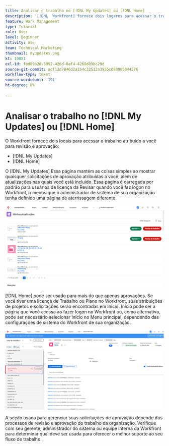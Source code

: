 ```yaml
---
title: Analisar o trabalho no [!DNL My Updates] ou [!DNL Home]
description: '[!DNL  Workfront] fornece dois lugares para acessar o trabalho atribuído a você para revisão e aprovação - [!DNL My Updates] e [!DNL Home] '
feature: Work Management
type: Tutorial
role: User
level: Beginner
activity: use
team: Technical Marketing
thumbnail: myupdates.png
kt: 10081
exl-id: fed89b2d-5092-426d-8af4-4268d89bc29d
source-git-commit: adf12d7846d2a1b4c32513a3955c080905044576
workflow-type: tm+mt
source-wordcount: '191'
ht-degree: 0%

---
```


# Analisar o trabalho no [!DNL My Updates] ou [!DNL Home]

O Workfront fornece dois locais para acessar o trabalho atribuído a você para revisão e aprovação:

* [!DNL My Updates]
* [!DNL Home]

O [!DNL My Updates] Essa página mantém as coisas simples ao mostrar quaisquer solicitações de aprovação atribuídas a você, além de atualizações nas quais você está incluído. Essa página é carregada por padrão para usuários de licença da Revisar quando você faz logon no Workfront, a menos que o administrador de sistema de sua organização tenha definido uma página de aterrissagem diferente.

![Uma imagem da [!DNL My Updates] página](assets/my-updates-overview.png)

[!DNL Home] pode ser usado para mais do que apenas aprovações. Se você tiver uma licença de Trabalho ou Plano no Workfront, suas atribuições de projetos e solicitações serão encontradas em Início. Início pode ser a página que você acessa ao fazer logon no Workfront ou, como alternativa, pode ser necessário selecionar Início no Menu principal, dependendo das configurações de sistema do Workfront de sua organização.

![Uma imagem da [!DNL Home] página](assets/home-overview.png)

A seção usada para gerenciar suas solicitações de aprovação depende dos processos de revisão e aprovação do trabalho da organização. Verifique com seu gerente, administrador do sistema ou equipe interna da Workfront para determinar qual deve ser usada para oferecer o melhor suporte ao seu fluxo de trabalho.
